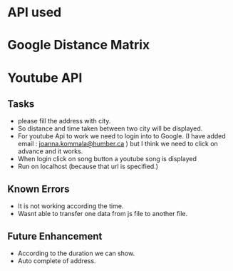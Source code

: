 # API used

# Google Distance Matrix 

# Youtube API

## Tasks

- please fill the address with city.
- So distance and time taken between two city will be displayed.
- For youtube Api to work we need to login into to Google. (I have added email : joanna.kommala@humber.ca ) but I think we need to click on advance and it works.
- When login click on song button a youtube song is displayed
- Run on localhost (because that url is specified.)

## Known Errors

- It is not working according the time.
- Wasnt able to transfer one data from js file to another file.

## Future Enhancement
- According to the duration we can show.
- Auto complete of address.